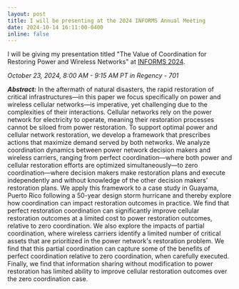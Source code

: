 ```yaml
---
layout: post
title: I will be presenting at the 2024 INFORMS Annual Meeting
date: 2024-10-14 16:11:00-0400
inline: false
---
```


I will be giving my presentation titled "The Value of Coordination for Restoring Power and Wireless Networks" at [INFORMS 2024](https://meetings.informs.org/wordpress/seattle2024/).

_October 23, 2024, 8:00 AM - 9:15 AM PT in Regency - 701_

***Abstract:***
In the aftermath of natural disasters, the rapid restoration of critical infrastructures—in this paper we focus specifically on power and wireless cellular networks—is imperative, yet challenging due to the complexities of their interactions. Cellular networks rely on the power network for electricity to operate, meaning their restoration processes cannot be siloed from power restoration. To support optimal power and cellular network restoration, we develop a framework that prescribes actions that maximize demand served by both networks. We analyze coordination dynamics between power network decision makers and wireless carriers, ranging from perfect coordination—where both power and cellular restoration efforts are optimized simultaneously—to zero coordination—where decision makers make restoration plans and execute independently and without knowledge of the other decision makers' restoration plans. We apply this framework to a case study in Guayama, Puerto Rico following a 50-year design storm hurricane and thereby explore how coordination can impact restoration outcomes in practice. We find that perfect restoration coordination can significantly improve cellular restoration outcomes at a limited cost to power restoration outcomes, relative to zero coordination. We also explore the impacts of partial coordination, where wireless carriers identify a limited number of critical assets that are prioritized in the power network's restoration problem. We find that this partial coordination can capture some of the benefits of perfect coordination relative to zero coordination, when carefully executed. Finally, we find that information sharing without modification to power restoration has limited ability to improve cellular restoration outcomes over the zero coordination case.

